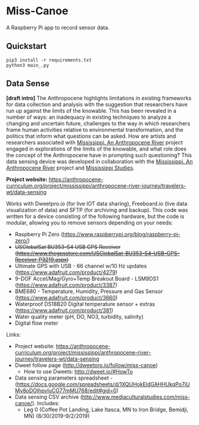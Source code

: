 # Miss-Canoe

A Raspberry Pi app to record sensor data.

## Quickstart

```
pip3 install -r requirements.txt
python3 main_.py
```

## Data Sense
<b>[draft intro]</b> The Anthropocene highlights limitations in existing frameworks 
for data collection and analysis with the suggestion that researchers have run up 
against the limits of the knowable. This has been revealed in a number of ways: an 
inadequacy in existing techniques to analyze a changing and uncertain future, 
challenges to the way in which researchers frame human activities relative to 
environmental transformation, and the politics that inform what questions can be 
asked. How are artists and researchers associated with <a 
href="https://anthropocene-curriculum.org/">Mississippi. 
An Anthropocene River</a> project engaged in explorations of the limits of the 
knowable, and what role does the concept of the Anthropocene have in prompting such 
questioning? This data sensing device was developed in collaboration with the <a 
href="https://anthropocene-curriculum.org/">Mississippi. 
An Anthropocene River</a> project and <a 
href="http://mississippistudies.org/">Mississippi Studies</a>. 

<b>Project website:</b> https://anthropocene-curriculum.org/project/mississippi/anthropocene-river-journey/travelers-wt/data-sensing

Works with Dweetpro.io 
(for live IOT data sharing), Freeboard.io (live data visualization of data) and SFTP 
(for archiving and backup). This code was written for a device consisting of the 
following hardware, but the code is modular, allowing you to remove sensors depending 
on your needs: 

* Raspberry Pi Zero (https://www.raspberrypi.org/blog/raspberry-pi-zero/) 
* <s>USGlobalSat BU353-S4 USB GPS Receiver (https://www.thegpsstore.com/USGlobalSat-BU353-S4-USB-GPS-Receiver-P3219.aspx)</s> 
* Ultimate GPS with USB - 66 channel w/10 Hz updates 
(https://www.adafruit.com/product/4279) 
* 9-DOF Accel/Mag/Gyro+Temp Breakout Board - LSM9DS1 (https://www.adafruit.com/product/3387) 
* BME680 - Temperature, Humidity, Pressure and Gas Sensor (https://www.adafruit.com/product/3660) 
* Waterproof DS18B20 Digital temperature sensor + extras (https://www.adafruit.com/product/381) 
* Water quality meter (pH, DO, NO3, turbidity, salinity) 
* Digital flow meter

Links:
* Project website: https://anthropocene-curriculum.org/project/mississippi/anthropocene-river-journey/travelers-wt/data-sensing
* Dweet follow page (http://dweetpro.io/follow/miss-canoe)
  * How to use Dweets: http://dweet.io/#HowTo
* Data sensing parameters spreadsheet - (https://docs.google.com/spreadsheets/d/1XQUHokEldGAHHUkqPo7iUMv8oDOIhpyluCG77mMU768/edit#gid=0)
* Data sensing CSV archive (http://www.mediaculturalstudies.com/miss-canoe/). Includes:
  * Leg 0 (Coffee Pot Landing, Lake Itasca, MN to Iron Bridge, Bemidji, MN) (8/30/2019-9/2/2019) 


